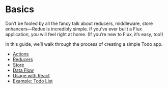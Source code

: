 # Basics

Don’t be fooled by all the fancy talk about reducers, middleware, store enhancers—Redux is incredibly simple. If you’ve ever built a Flux application, you will feel right at home. (If you’re new to Flux, it’s easy, too!)

In this guide, we’ll walk through the process of creating a simple Todo app.

* [Actions](Actions.md)
* [Reducers](Reducers.md)
* [Store](Store.md)
* [Data Flow](/docs/basics/DataFlow.md)
* [Usage with React](/docs/basics/UsageWithReact.md)
* [Example: Todo List](/docs/basics/ExampleTodoList.md)
